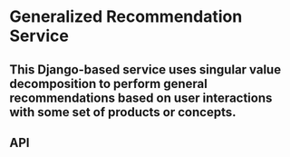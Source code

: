 # Generalized Recommendation Service 

## This Django-based service uses singular value decomposition to perform general recommendations based on user interactions with some set of products or concepts. 

## API

